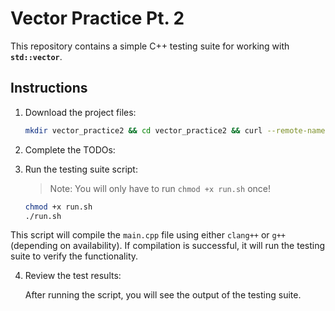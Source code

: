 # Vector Practice Pt. 2 

This repository contains a simple C++ testing suite for working with **`std::vector`**. 
## Instructions

1. Download the project files:

   ```bash
   mkdir vector_practice2 && cd vector_practice2 && curl --remote-name-all https://raw.githubusercontent.com/jjoeldaniel/si/main/120/10_30/{main.cpp,run.sh,README.md} 
   ```

2. Complete the TODOs:

3. Run the testing suite script:

   > Note: You will only have to run `chmod +x run.sh` once!

   ```bash
   chmod +x run.sh
   ./run.sh
   ```

This script will compile the `main.cpp` file using either `clang++` or `g++` (depending on availability). If compilation is successful, it will run the testing suite to verify the functionality.

4. Review the test results:

   After running the script, you will see the output of the testing suite.
